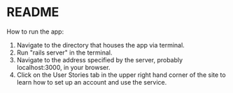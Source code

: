 # README

How to run the app: 

1) Navigate to the directory that houses the app via terminal. 
2) Run "rails server" in the terminal. 
3) Navigate to the address specified by the server, probably localhost:3000, in your browser. 
4) Click on the User Stories tab in the upper right hand corner of the site to learn how to set up an account and use the service. 

